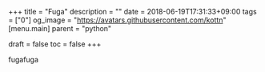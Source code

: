 +++
title = "Fuga"
description = ""
date = 2018-06-19T17:31:33+09:00
tags = ["0"]
og_image = "https://avatars.githubusercontent.com/kottn"
[menu.main]
  parent = "python"

draft = false
toc = false
+++

fugafuga

